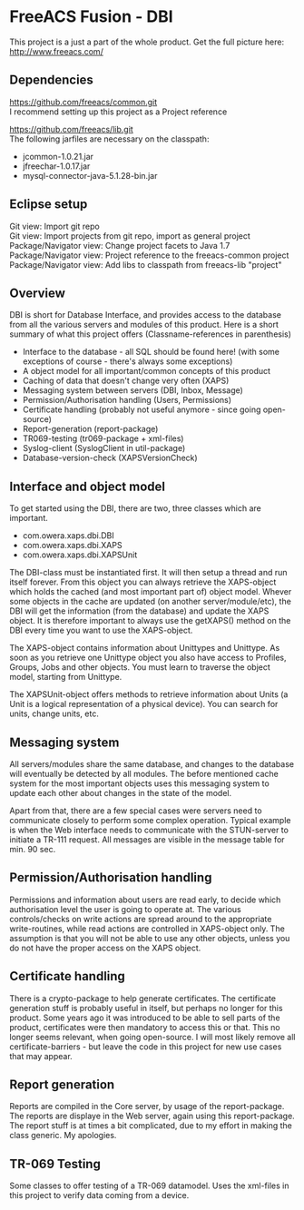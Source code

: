 FreeACS Fusion - DBI
====================
This project is a just a part of the whole product. Get the full picture here: 
http://www.freeacs.com/

Dependencies
------------
https://github.com/freeacs/common.git  
I recommend setting up this project as a Project reference

https://github.com/freeacs/lib.git  
The following jarfiles are necessary on the classpath:
* jcommon-1.0.21.jar
* jfreechar-1.0.17.jar
* mysql-connector-java-5.1.28-bin.jar

Eclipse setup
-------------
Git view: Import git repo  
Git view: Import projects from git repo, import as general project    
Package/Navigator view: Change project facets to Java 1.7  
Package/Navigator view: Project reference to the freeacs-common project    
Package/Navigator view: Add libs to classpath from freeacs-lib "project"   

Overview
--------
DBI is short for Database Interface, and provides access to the database from
all the various servers and modules of this product. Here is a short summary
of what this project offers (Classname-references in parenthesis)

* Interface to the database - all SQL should be found here! (with some
exceptions of course - there's always some exceptions)
* A object model for all important/common concepts of this product
* Caching of data that doesn't change very often (XAPS)
* Messaging system between servers (DBI, Inbox, Message)
* Permission/Authorisation handling (Users, Permissions)
* Certificate handling (probably not useful anymore - since going open-source)
* Report-generation (report-package)
* TR069-testing (tr069-package + xml-files)
* Syslog-client (SyslogClient in util-package)
* Database-version-check (XAPSVersionCheck)

Interface and object model
--------------------------
To get started using the DBI, there are two, three classes which are important.

* com.owera.xaps.dbi.DBI
* com.owera.xaps.dbi.XAPS
* com.owera.xaps.dbi.XAPSUnit

The DBI-class must be instantiated first. It will then setup a thread and run 
itself forever. From this object you can always retrieve the XAPS-object which 
holds the cached (and most important part of) object model. Whever some objects
in the cache are updated (on another server/module/etc), the DBI will get the
information (from the database) and update the XAPS object. It is therefore
important to always use the getXAPS() method on the DBI every time you want to
use the XAPS-object.

The XAPS-object contains information about Unittypes and Unittype. As soon as
you retrieve one Unittype object you also have access to Profiles, Groups, Jobs
and other objects. You must learn to traverse the object model, starting from
Unittype.

The XAPSUnit-object offers methods to retrieve information about Units (a Unit
is a logical representation of a physical device). You can search for units, 
change units, etc.

Messaging system
----------------
All servers/modules share the same database, and changes to the database will
eventually be detected by all modules. The before mentioned cache system for 
the most important objects uses this messaging system to update each other about
changes in the state of the model.

Apart from that, there are a few special cases were servers need to communicate
closely to perform some complex operation. Typical example is when the Web
interface needs to communicate with the STUN-server to initiate a TR-111 
request. All messages are visible in the message table for min. 90 sec.

Permission/Authorisation handling
---------------------------------
Permissions and information about users are read early, to decide which
authorisation level the user is going to operate at. The various controls/checks
on write actions are spread around to the appropriate write-routines, while
read actions are controlled in XAPS-object only. The assumption is that you will
not be able to use any other objects, unless you do not have the proper access
on the XAPS object.

Certificate handling
--------------------
There is a crypto-package to help generate certificates. The certificate
generation stuff is probably useful in itself, but perhaps no longer for this
product. Some years ago it was introduced to be able to sell parts of the
product, certificates were then mandatory to access this or that. This no
longer seems relevant, when going open-source. I will most likely remove all
certificate-barriers - but leave the code in this project for new use cases
that may appear.

Report generation
-----------------
Reports are compiled in the Core server, by usage of the report-package. The
reports are displaye in the Web server, again using this report-package. The 
report stuff is at times a bit complicated, due to my effort in making the
class generic. My apologies. 

TR-069 Testing
--------------
Some classes to offer testing of a TR-069 datamodel. Uses the xml-files in this
project to verify data coming from a device.


 
 






